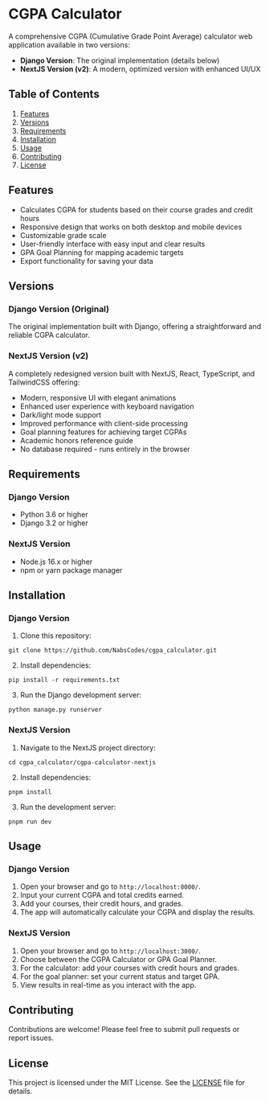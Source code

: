 # CGPA Calculator

A comprehensive CGPA (Cumulative Grade Point Average) calculator web application available in two versions:

- **Django Version**: The original implementation (details below)
- **NextJS Version (v2)**: A modern, optimized version with enhanced UI/UX

## Table of Contents

1. [Features](#features)
2. [Versions](#versions)
3. [Requirements](#requirements)
4. [Installation](#installation)
5. [Usage](#usage)
6. [Contributing](#contributing)
7. [License](#license)

## Features

- Calculates CGPA for students based on their course grades and credit hours
- Responsive design that works on both desktop and mobile devices
- Customizable grade scale
- User-friendly interface with easy input and clear results
- GPA Goal Planning for mapping academic targets
- Export functionality for saving your data

## Versions

### Django Version (Original)

The original implementation built with Django, offering a straightforward and reliable CGPA calculator.

### NextJS Version (v2)

A completely redesigned version built with NextJS, React, TypeScript, and TailwindCSS offering:

- Modern, responsive UI with elegant animations
- Enhanced user experience with keyboard navigation
- Dark/light mode support
- Improved performance with client-side processing
- Goal planning features for achieving target CGPAs
- Academic honors reference guide
- No database required - runs entirely in the browser

## Requirements

### Django Version

- Python 3.6 or higher
- Django 3.2 or higher

### NextJS Version

- Node.js 16.x or higher
- npm or yarn package manager

## Installation

### Django Version

1. Clone this repository:

```
git clone https://github.com/NabsCodes/cgpa_calculator.git
```

2. Install dependencies:

```
pip install -r requirements.txt
```

3. Run the Django development server:

```
python manage.py runserver
```

### NextJS Version

1. Navigate to the NextJS project directory:

```
cd cgpa_calculator/cgpa-calculator-nextjs
```

2. Install dependencies:

```
pnpm install
```

3. Run the development server:

```
pnpm run dev
```

## Usage

### Django Version

1. Open your browser and go to `http://localhost:8000/`.
2. Input your current CGPA and total credits earned.
3. Add your courses, their credit hours, and grades.
4. The app will automatically calculate your CGPA and display the results.

### NextJS Version

1. Open your browser and go to `http://localhost:3000/`.
2. Choose between the CGPA Calculator or GPA Goal Planner.
3. For the calculator: add your courses with credit hours and grades.
4. For the goal planner: set your current status and target GPA.
5. View results in real-time as you interact with the app.

## Contributing

Contributions are welcome! Please feel free to submit pull requests or report issues.

## License

This project is licensed under the MIT License. See the [LICENSE](LICENSE) file for details.
